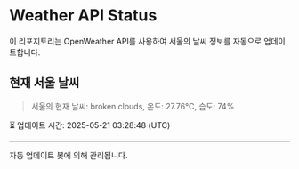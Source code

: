 
# Weather API Status

이 리포지토리는 OpenWeather API를 사용하여 서울의 날씨 정보를 자동으로 업데이트합니다.

## 현재 서울 날씨
> 서울의 현재 날씨: broken clouds, 온도: 27.76°C, 습도: 74%

⏳ 업데이트 시간: 2025-05-21 03:28:48 (UTC)

---
자동 업데이트 봇에 의해 관리됩니다.

